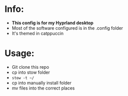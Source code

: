 # Info:
- **This config is for my Hyprland desktop**
- Most of the software configured is in the .config folder
- It's themed in catppuccin


# Usage:
- Git clone this repo
- cp into stow folder
- `stow -t ~/`
- cp into manually install folder
- mv files into the correct places

